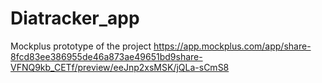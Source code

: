 # Diatracker_app

Mockplus prototype of the project
https://app.mockplus.com/app/share-8fcd83ee386955de46a873ae49651bd9share-VFNQ9kb_CETf/preview/eeJnp2xsMSK/jQLa-sCmS8
